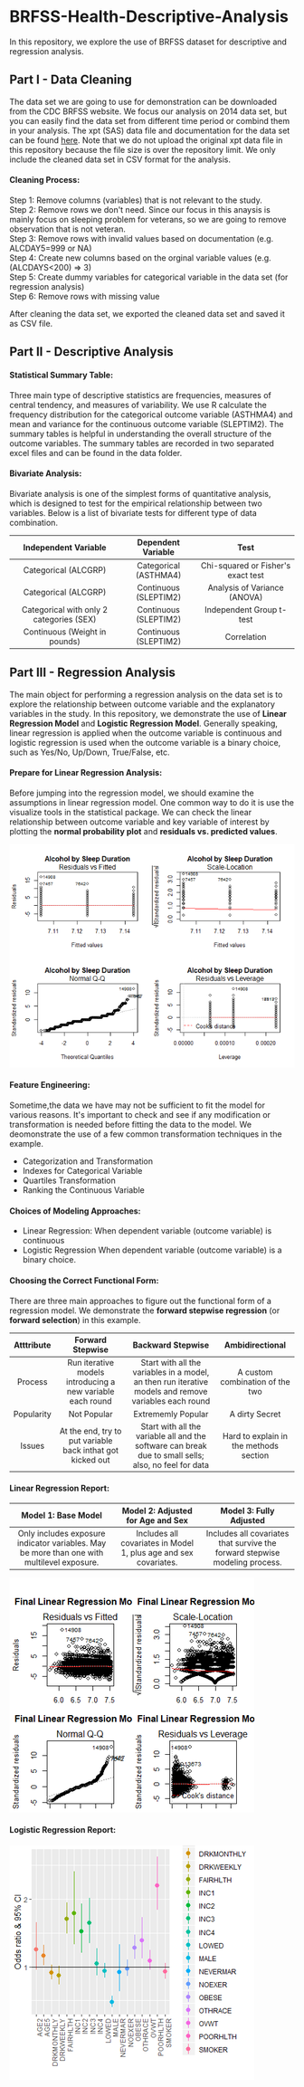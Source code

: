 # BRFSS-Health-Descriptive-Analysis
In this repository, we explore the use of BRFSS dataset for descriptive and regression analysis.

## Part I - Data Cleaning
The data set we are going to use for demonstration can be downloaded from the CDC BRFSS website. We focus our analysis on 2014 data set, but you can easily find the data set from different time period or combind them in your analysis.  The xpt (SAS) data file and documentation for the data set can be found [here](https://www.cdc.gov/brfss/smart/smart_2014.html).  Note that we do not upload the original xpt data file in this repository because the file size is over the repository limit. We only include the cleaned data set in CSV format for the analysis.

#### Cleaning Process:
Step 1: Remove columns (variables) that is not relevant to the study.  
Step 2: Remove rows we don't need. Since our focus in this anaysis is mainly focus on sleeping problem for veterans, so we are going to remove observation that is not veteran.  
Step 3: Remove rows with invalid values based on documentation (e.g. ALCDAY5=999 or NA)  
Step 4: Create new columns based on the orginal variable values (e.g. (ALCDAYS<200) => 3)  
Step 5: Create dummy variables for categorical variable in the data set (for regression analysis)  
Step 6: Remove rows with missing value  

After cleaning the data set, we exported the cleaned data set and saved it as CSV file.

## Part II - Descriptive Analysis

#### Statistical Summary Table:
Three main type of descriptive statistics are frequencies, measures of central tendency, and measures of variability. We use R calculate the frequency distribution for the categorical outcome variable (ASTHMA4) and mean and variance for the continuous outcome variable (SLEPTIM2). The summary tables is helpful in understanding the overall structure of the outcome variables. The summary tables are recorded in two separated excel files and can be found in the data folder.

#### Bivariate Analysis:
Bivariate analysis is one of the simplest forms of quantitative analysis, which is designed to test for the empirical relationship between two variables. Below is a list of bivariate tests for different type of data combination.

|  Independent Variable  |  Dependent Variable  |  Test  |
|  :---:  |  :---:  |  :---:  |
|  Categorical (ALCGRP)  |  Categorical (ASTHMA4)  |  Chi-squared or Fisher's exact test  |
|  Categorical (ALCGRP)  |  Continuous (SLEPTIM2)  |  Analysis of Variance (ANOVA)  |
|  Categorical with only 2 categories (SEX)  |  Continuous (SLEPTIM2)  |  Independent Group t-test  |
|  Continuous (Weight in pounds)  |  Continuous (SLEPTIM2)  |  Correlation  |

## Part III - Regression Analysis
The main object for performing a regression analysis on the data set is to explore the relationship between outcome variable and the explanatory variables in the study. In this repository, we demonstrate the use of **Linear Regression Model** and **Logistic Regression Model**. Generally speaking, linear regression is applied when the outcome variable is continuous and logistic regression is used when the outcome variable is a binary choice, such as Yes/No, Up/Down, True/False, etc.

#### Prepare for Linear Regression Analysis:
Before jumping into the regression model, we should examine the assumptions in linear regression model.  One common way to do it is use the visualize tools in the statistical package.  We can check the linear relationship between outcome variable and key variable of interest by plotting the **normal probability plot** and **residuals vs. predicted values**.

![norm_prob](image/normal_prob.png)

#### Feature Engineering:
Sometime,the data we have may not be sufficient to fit the model for various reasons. It's important to check and see if any modification or transformation is needed before fitting the data to the model. We deomonstrate the use of a few common transformation techniques in the example.
- Categorization and Transformation
- Indexes for Categorical Variable
- Quartiles Transformation
- Ranking the Continuous Variable

#### Choices of Modeling Approaches:
- Linear Regression: When dependent variable (outcome variable) is continuous
- Logistic Regression When dependent variable (outcome variable) is a binary choice.

#### Choosing the Correct Functional Form:
There are three main approaches to figure out the functional form of a regression model. We demonstrate the **forward stepwise regression** (or **forward selection**) in this example.

|  Atttribute  |  Forward Stepwise  |  Backward Stepwise |  Ambidirectional  |
|  :---:  |  :---:  |  :---:  |  :---:  |
|  Process  |  Run iterative models introducing a new variable each round  |  Start with all the variables in a model, an then run iterative models and remove variables each round  |  A custom combination of the two  |
|  Popularity  |  Not Popular  |  Extrememly Popular  |  A dirty Secret  |
|  Issues  |  At the end, try to put variable back inthat got kicked out  |  Start with all the variable all and the software can break due to small sells; also, no feel for data  |  Hard to explain in the methods section  |

#### Linear Regression Report:

|  Model 1: Base Model  |  Model 2: Adjusted for Age and Sex  |  Model 3: Fully Adjusted  |
|  :---:  |  :---:  |  :---:  |
|  Only includes exposure indicator variables. May be more than one with multilevel exposure.  |  Includes all covariates in Model 1, plus age and sex covariates.  |  Includes all covariates that survive the forward stepwise modeling process.  |

![linear](image/LinearReg.png)

#### Logistic Regression Report:

![logit](image/LogisticReg.png)
